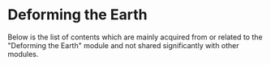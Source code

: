 # Deforming the Earth

Below is the list of contents which are mainly acquired from or related to the "Deforming the Earth" module and not shared significantly with other modules.

```{tableofcontents}
```
